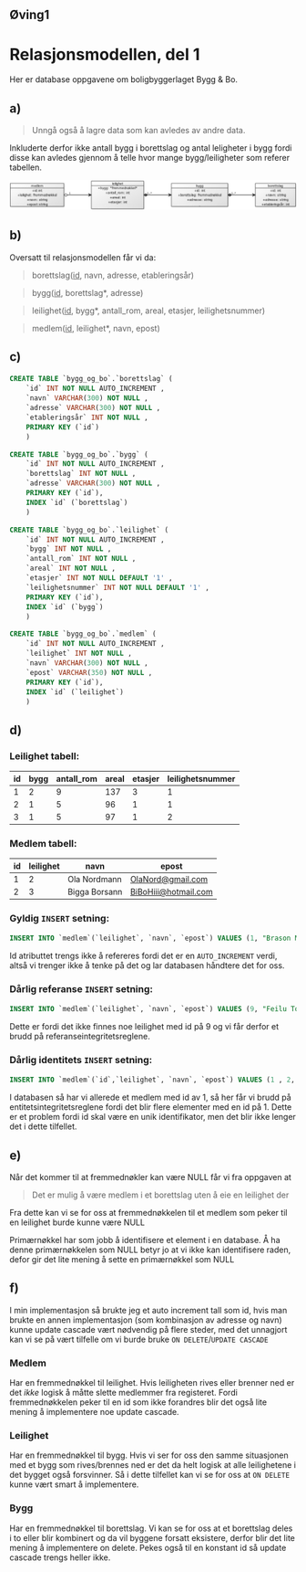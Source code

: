 ## **Øving1**
# Relasjonsmodellen, del 1
Her er database oppgavene om boligbyggerlaget Bygg & Bo.  

## a)
> Unngå også å lagre data som kan avledes av andre data.


Inkluderte derfor ikke antall bygg i borettslag og antal leligheter i bygg fordi disse kan avledes gjennom å telle hvor mange bygg/leiligheter som referer tabellen.


![](UML_klasse.png)

## b)

Oversatt til relasjonsmodellen får vi da:

>borettslag(<ins>id</ins>, navn, adresse, etableringsår)

>bygg(<ins>id</ins>, borettslag*, adresse)

>leilighet(<ins>id</ins>, bygg*, antall_rom, areal, etasjer, leilighetsnummer)

>medlem(<ins>id</ins>, leilighet*, navn, epost)


<!-- ![](relasjonsmodell.png) -->


## c)
```sql
CREATE TABLE `bygg_og_bo`.`borettslag` (
    `id` INT NOT NULL AUTO_INCREMENT ,
    `navn` VARCHAR(300) NOT NULL ,
    `adresse` VARCHAR(300) NOT NULL ,
    `etableringsår` INT NOT NULL ,
    PRIMARY KEY (`id`)
    ) 
```

```sql
CREATE TABLE `bygg_og_bo`.`bygg` ( 
    `id` INT NOT NULL AUTO_INCREMENT , 
    `borettslag` INT NOT NULL , 
    `adresse` VARCHAR(300) NOT NULL , 
    PRIMARY KEY (`id`), 
    INDEX `id` (`borettslag`)
    ) 
```

```sql
CREATE TABLE `bygg_og_bo`.`leilighet` ( 
    `id` INT NOT NULL AUTO_INCREMENT , 
    `bygg` INT NOT NULL , 
    `antall_rom` INT NOT NULL , 
    `areal` INT NOT NULL , 
    `etasjer` INT NOT NULL DEFAULT '1' , 
    `leilighetsnummer` INT NOT NULL DEFAULT '1' , 
    PRIMARY KEY (`id`), 
    INDEX `id` (`bygg`)
    )
```

```sql
CREATE TABLE `bygg_og_bo`.`medlem` ( 
    `id` INT NOT NULL AUTO_INCREMENT , 
    `leilighet` INT NOT NULL , 
    `navn` VARCHAR(300) NOT NULL , 
    `epost` VARCHAR(350) NOT NULL , 
    PRIMARY KEY (`id`), 
    INDEX `id` (`leilighet`)
    ) 
```

## d)

### Leilighet tabell:

| id | bygg | antall_rom | areal | etasjer | leilighetsnummer |
|----|------|------------|-------|---------|------------------|
| 1  | 2    | 9          | 137   | 3       | 1                |
| 2  | 1    | 5          | 96    | 1       | 1                |
| 3  | 1    | 5          | 97    | 1       | 2                |

### Medlem tabell:

| id | leilighet | navn          | epost                |
|----|-----------|---------------|----------------------|
| 1  | 2         | Ola Nordmann  | OlaNord@gmail.com    |
| 2  | 3         | Bigga Borsann | BiBoHiii@hotmail.com |

### Gyldig `INSERT` setning:

```sql
INSERT INTO `medlem`(`leilighet`, `navn`, `epost`) VALUES (1, "Brason Manson", "altbra@ntnu.no")
```
Id atributtet trengs ikke å refereres fordi det er en `AUTO_INCREMENT` verdi, altså vi trenger ikke å tenke på det og lar databasen håndtere det for oss.

### Dårlig referanse `INSERT` setning:

```sql
INSERT INTO `medlem`(`leilighet`, `navn`, `epost`) VALUES (9, "Feilu Torsu", "neinei@bad.no")
```

Dette er fordi det ikke finnes noe leilighet med id på 9 og vi får derfor et brudd på referanseintegritetsreglene.

### Dårlig identitets `INSERT` setning:

```sql
INSERT INTO `medlem`(`id`,`leilighet`, `navn`, `epost`) VALUES (1 , 2, "Duplikatus Ideus", "feiligjen@verrybad.no")
```

I databasen så har vi allerede et medlem med id av 1, så her får vi brudd på entitetsintegritetsreglene fordi det blir flere elementer med en id på 1. Dette er et problem fordi id skal være en unik identifikator, men det blir ikke lenger det i dette tilfellet.


## e)
Når det kommer til at fremmednøkler kan være NULL får vi fra oppgaven at
> Det er mulig å være medlem i et borettslag uten å eie en leilighet der  

Fra dette kan vi se for oss at fremmednøkkelen til et medlem som peker til en leilighet burde kunne være NULL  

Primærnøkkel har som jobb å identifisere et element i en database. Å ha denne primærnøkkelen som NULL betyr jo at vi ikke kan identifisere raden, defor gir det lite mening å sette en primærnøkkel som NULL

## f)
I min implementasjon så brukte jeg et auto increment tall som id, hvis man brukte en annen implementasjon (som kombinasjon av adresse og navn) kunne update cascade vært nødvendig på flere steder, med det unnagjort kan vi se på vært tilfelle om vi burde bruke `ON DELETE`/`UPDATE CASCADE`


### Medlem
Har en fremmednøkkel til leilighet. Hvis leiligheten rives eller brenner ned er det *ikke* logisk å måtte slette medlemmer fra registeret. Fordi fremmednøkkelen peker til en id som ikke forandres blir det også lite mening å implementere noe update cascade.


### Leilighet
Har en fremmednøkkel til bygg. Hvis vi ser for oss den samme situasjonen med et bygg som rives/brennes ned er det da helt logisk at alle leilighetene i det bygget også forsvinner. Så i dette tilfellet kan vi se for oss at `ON DELETE` kunne vært smart å implementere.

### Bygg
Har en fremmednøkkel til borettslag. Vi kan se for oss at et borettslag deles i to eller blir kombinert og da vil byggene forsatt eksistere, derfor blir det lite mening å implementere on delete. Pekes også til en konstant id så update cascade trengs heller ikke.

